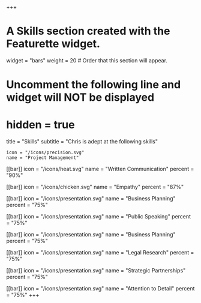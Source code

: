 +++
# A Skills section created with the Featurette widget.
widget = "bars"
weight = 20  # Order that this section will appear.

# Uncomment the following line and widget will NOT be displayed
# hidden = true

title = "Skills"
subtitle = "Chris is adept at the following skills"


	icon = "/icons/precision.svg"
	name = "Project Management"
	

[[bar]]
	icon = "/icons/heat.svg"
	name = "Written Communication"
	percent = "90%"


[[bar]]
	icon = "/icons/chicken.svg"
	name = "Empathy"
	percent = "87%"


[[bar]]
	icon = "/icons/presentation.svg"
	name = "Business Planning"
	percent = "75%"

[[bar]]
	icon = "/icons/presentation.svg"
	name = "Public Speaking"
	percent = "75%"
	
[[bar]]
	icon = "/icons/presentation.svg"
	name = "Business Planning"
	percent = "75%"

[[bar]]
	icon = "/icons/presentation.svg"
	name = "Legal Research"
	percent = "75%"

[[bar]]
	icon = "/icons/presentation.svg"
	name = "Strategic Partnerships"
	percent = "75%"

[[bar]]
	icon = "/icons/presentation.svg"
	name = "Attention to Detail"
	percent = "75%"
+++
